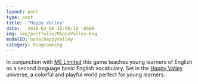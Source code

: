 ```yaml
---
layout: post
type: past
title:  "Happy Valley"
date:   2016-02-06 15:08:10 -0500
img: img/portfolio/HappyValley.png
modalID: modalHappyValley
category: Programming
---
```

In conjunction with [ME Limited][me-link] this game teaches young learners of English as a second language basic English vocabulary. Set in the [Happy Valley][happy-valley-link] universe, a colorful and playful world perfect for young learners.
 
[happy-valley-link]: http://www.happyvalley.tv/
[me-link]: http://www.mellimited.com/
